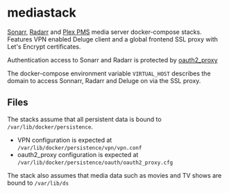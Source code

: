 # mediastack

[Sonarr](https://hub.docker.com/r/linuxserver/sonarr/), [Radarr](https://hub.docker.com/r/linuxserver/radarr/) and [Plex PMS](https://hub.docker.com/r/plexinc/pms-docker/) media server docker-compose stacks. 
Features VPN enabled Deluge client and a global frontend SSL proxy with Let's Encrypt certificates.

Authentication access to Sonarr and Radarr is protected by [oauth2_proxy](https://hub.docker.com/r/a5huynh/oauth2_proxy/)

The docker-compose environment variable `VIRTUAL_HOST` describes the domain to access Sonnarr, Radarr and Deluge on via the SSL proxy.

## Files

The stacks assume that all persistent data is bound to `/var/lib/docker/persistence`.

  - VPN configuration is expected at `/var/lib/docker/persistence/vpn/vpn.conf`
  - oauth2_proxy configuration is expected at `/var/lib/docker/persistence/oauth/oauth2_proxy.cfg`

The stack also assumes that media data such as movies and TV shows are bound to `/var/lib/ds`
